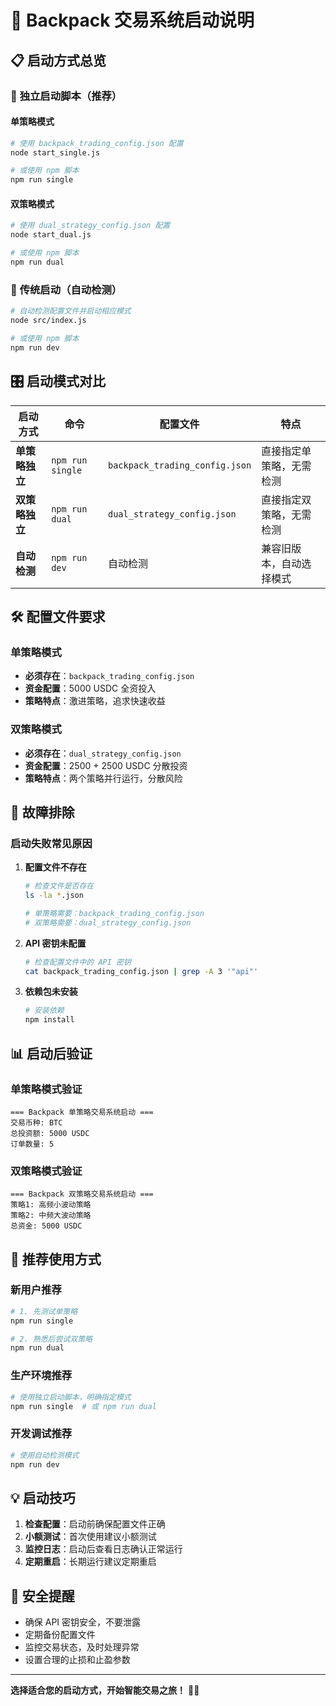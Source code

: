 # 🚀 Backpack 交易系统启动说明

## 📋 **启动方式总览**

### 🎯 **独立启动脚本（推荐）**

#### 单策略模式
```bash
# 使用 backpack_trading_config.json 配置
node start_single.js

# 或使用 npm 脚本
npm run single
```

#### 双策略模式
```bash
# 使用 dual_strategy_config.json 配置
node start_dual.js

# 或使用 npm 脚本
npm run dual
```

### 🔄 **传统启动（自动检测）**
```bash
# 自动检测配置文件并启动相应模式
node src/index.js

# 或使用 npm 脚本
npm run dev
```

## 🎛️ **启动模式对比**

| 启动方式 | 命令 | 配置文件 | 特点 |
|---------|-----|----------|-----|
| **单策略独立** | `npm run single` | `backpack_trading_config.json` | 直接指定单策略，无需检测 |
| **双策略独立** | `npm run dual` | `dual_strategy_config.json` | 直接指定双策略，无需检测 |
| **自动检测** | `npm run dev` | 自动检测 | 兼容旧版本，自动选择模式 |

## 🛠️ **配置文件要求**

### 单策略模式
- **必须存在**：`backpack_trading_config.json`
- **资金配置**：5000 USDC 全资投入
- **策略特点**：激进策略，追求快速收益

### 双策略模式
- **必须存在**：`dual_strategy_config.json`
- **资金配置**：2500 + 2500 USDC 分散投资
- **策略特点**：两个策略并行运行，分散风险

## 🔧 **故障排除**

### 启动失败常见原因

1. **配置文件不存在**
   ```bash
   # 检查文件是否存在
   ls -la *.json
   
   # 单策略需要：backpack_trading_config.json
   # 双策略需要：dual_strategy_config.json
   ```

2. **API 密钥未配置**
   ```bash
   # 检查配置文件中的 API 密钥
   cat backpack_trading_config.json | grep -A 3 '"api"'
   ```

3. **依赖包未安装**
   ```bash
   # 安装依赖
   npm install
   ```

## 📊 **启动后验证**

### 单策略模式验证
```
=== Backpack 单策略交易系统启动 ===
交易币种: BTC
总投资额: 5000 USDC
订单数量: 5
```

### 双策略模式验证
```
=== Backpack 双策略交易系统启动 ===
策略1: 高频小波动策略
策略2: 中频大波动策略
总资金: 5000 USDC
```

## 🚀 **推荐使用方式**

### 新用户推荐
```bash
# 1. 先测试单策略
npm run single

# 2. 熟悉后尝试双策略
npm run dual
```

### 生产环境推荐
```bash
# 使用独立启动脚本，明确指定模式
npm run single  # 或 npm run dual
```

### 开发调试推荐
```bash
# 使用自动检测模式
npm run dev
```

## 💡 **启动技巧**

1. **检查配置**：启动前确保配置文件正确
2. **小额测试**：首次使用建议小额测试
3. **监控日志**：启动后查看日志确认正常运行
4. **定期重启**：长期运行建议定期重启

## 🔐 **安全提醒**

- 确保 API 密钥安全，不要泄露
- 定期备份配置文件
- 监控交易状态，及时处理异常
- 设置合理的止损和止盈参数

---

**选择适合您的启动方式，开始智能交易之旅！** 🎯✨